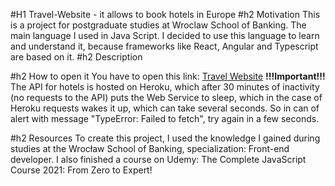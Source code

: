 #H1 Travel-Website - it allows to book hotels in Europe
#h2 Motivation
This is a project for postgraduate studies at Wroclaw School of Banking. The main language I used in Java Script. I decided to use this language to learn and understand it, because frameworks like React, Angular and Typescript are based on it.
#h2 Description


#h2 How to open it
You have to open this link: [Travel Website](https://ula-nawrot.github.io/Travel-App/)
**!!!Important!!!**
The API for hotels is hosted on Heroku, which after 30 minutes of inactivity (no requests to the API) puts the Web Service to sleep, which in the case of Heroku requests wakes it up, which can take several seconds.  So in can of alert with message "TypeError: Failed to fetch", try again in a few seconds.

#h2 Resources
To create this project, I used the knowledge I gained during studies at the Wrocław School of Banking, specialization: Front-end developer. I also finished a course on Udemy: The Complete JavaScript Course 2021: From Zero to Expert!
